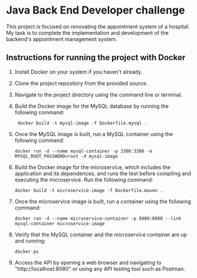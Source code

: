 # Java Back End Developer challenge

This project is focused on renovating the appointment system of a hospital. My task is to complete the implementation and development of the backend's appointment management system. 

## Instructions for running the project with Docker

1. Install Docker on your system if you haven't already. 

2. Clone the project repository from the provided source.

3. Navigate to the project directory using the command line or terminal.

4. Build the Docker image for the MySQL database by running the following command:
                
        docker build -t mysql-image -f Dockerfile.mysql .

 5. Once the MySQL image is built, run a MySQL container using the following command:

        docker run -d --name mysql-container -p 3306:3306 -e MYSQL_ROOT_PASSWORD=root -d mysql-image

6. Build the Docker image for the microservice, which includes the application and its dependences, and runs the test before compiling and executing the microservice. Run the following command:

       docker build -t microservice-image -f Dockerfile.maven .

7. Once the microservice image is built, run a container using the following command:

       docker run -d --name microservice-container -p 8080:8080 --link mysql-container microservice-image

8. Verify that the MySQL container and the microservice container are up and running:

       docker ps

9. Access the API by opening a web browser and navigating to "http://localhost:8080" or using any API testing tool such as Postman. 